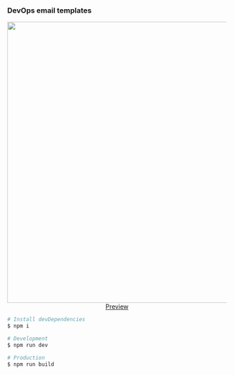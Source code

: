 ### DevOps email templates

<p align="center">
  <a href="https://daliborgogic.github.io/devops-email-templates/" target="_blank">
    <img src="https://raw.githubusercontent.com/daliborgogic/devops-email-templates/master/src/assets/preview.jpg" width="644px">
    <br>
    Preview
  </a>
</p>

```bash
# Install devDependencies
$ npm i

# Development
$ npm run dev

# Production
$ npm run build
```
